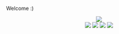 <!--
README.md (Even though it's HTML) by @BLOCKSREY
読めますか？これは日本語です。
-->
Welcome :)
<P ALIGN=CENTER>
	<A HREF=..><IMG SRC=http://playme.blocksrey.com:7890/40></IMG></A><BR>
	<A HREF=..><IMG SRC=http://playme.blocksrey.com:7890/10></IMG></A>
	<A HREF=..><IMG SRC=http://playme.blocksrey.com:7890/30></IMG></A>
	<A HREF=..><IMG SRC=http://playme.blocksrey.com:7890/20></IMG></A>
	<A HREF=..><IMG SRC=http://playme.blocksrey.com:7890/00></IMG></A>
</P>
